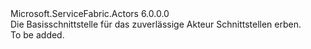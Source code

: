 <Type Name="IActor" FullName="Microsoft.ServiceFabric.Actors.IActor">
  <TypeSignature Language="C#" Value="public interface IActor" />
  <TypeSignature Language="ILAsm" Value=".class public interface auto ansi abstract IActor" />
  <TypeSignature Language="DocId" Value="T:Microsoft.ServiceFabric.Actors.IActor" />
  <TypeSignature Language="VB.NET" Value="Public Interface IActor" />
  <TypeSignature Language="F#" Value="type IActor = interface" />
  <AssemblyInfo>
    <AssemblyName>Microsoft.ServiceFabric.Actors</AssemblyName>
    <AssemblyVersion>6.0.0.0</AssemblyVersion>
  </AssemblyInfo>
  <Interfaces />
  <Docs>
    <summary>
            Die Basisschnittstelle für das zuverlässige Akteur Schnittstellen erben.
            </summary>
    <remarks>To be added.</remarks>
  </Docs>
  <Members />
</Type>